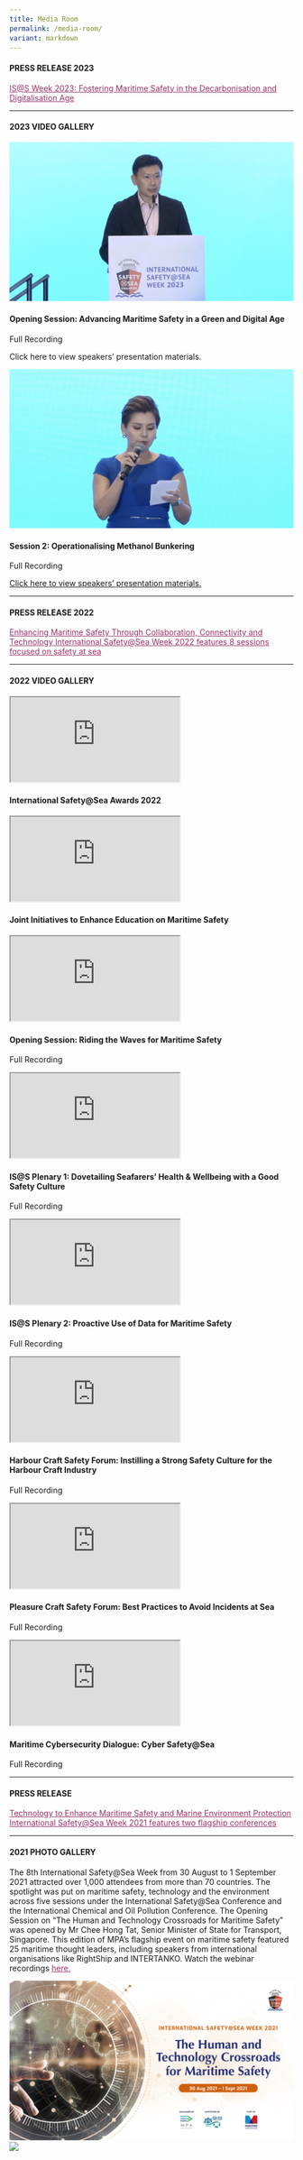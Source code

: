 ```yaml
---
title: Media Room
permalink: /media-room/
variant: markdown
---
```

<div class="row mx-0">
<div class="col is-12 mx-auto text-center">



<h4 class="mb-4 text-dark">PRESS RELEASE 2023</h4>
<p class="mt-4">
<span style="text-decoration: underline;">
<span style="color: #5c1d5e;">
<a style="color: #993366; text-decoration: underline;" target="_new" href="https://www.mpa.gov.sg/media-centre/details/is@s-week-2023-fostering-maritime-safety-in-the-decarbonisation-and-digitalisation-age">IS@S Week 2023: Fostering Maritime Safety in the Decarbonisation and Digitalisation Age</a>
</span>
</span>
</p>

<hr class="my-5">
<h4 class="mb-4 text-dark">2023 VIDEO GALLERY</h4>



<div class="row">

<div class="col is-6 mb-4">
<div class="bp-youtube">
<img alt="Session 1" src="/images/Thumbnails/Session_1.png">
</div>
<h4 class="text-info">Opening Session: Advancing Maritime Safety in a Green and Digital Age</h4>
<p style="text-align:left;">Full Recording</p>
<p style="text-align:left;">Click here to view speakers’ presentation materials.</p>
</div>

<div class="col is-6 mb-4">
<div class="bp-youtube">
<img alt="Session 2" src="/images/Thumbnails/Session_2.png">
</div>
<h4 class="text-info">Session 2: Operationalising Methanol Bunkering</h4>
<p class="mb-0 mt-0" style="text-align:left;">Full Recording</p>
<a class="mb-0 mt-0" href="/resources" style="text-align:left;">Click here to view speakers’ presentation materials.</a>
</div>

</div>
<hr class="my-5">

</div>
</div>


<div class="row mx-0">
<div class="col is-12 mx-auto text-center">



<h4 class="mb-4 text-dark">PRESS RELEASE 2022</h4>
<p class="mt-4">
<span style="text-decoration: underline;">
<span style="color: #5c1d5e;">
<a style="color: #993366; text-decoration: underline;" target="_new" href="https://www.mpa.gov.sg/docs/mpalibraries/media-releases/news-release---international-safety-at-sea-week-by-mpa">Enhancing Maritime Safety Through Collaboration, Connectivity and Technology
International Safety@Sea Week 2022 features 8 sessions focused on safety at sea</a>
</span>
</span>
</p>

<hr class="my-5">


<h4 class="mb-4 text-dark">2022 VIDEO GALLERY</h4>



<div class="row">

<div class="col is-6 mb-4">
<div class="bp-youtube">
<iframe allowfullscreen="allowfullscreen" src="https://www.youtube.com/embed/w0LzyV3x4DU" class="embed-responsive-item"></iframe>
</div>
<h4 class="text-info">International Safety@Sea Awards 2022</h4>
</div>

<div class="col is-6 mb-4">
<div class="bp-youtube">
<iframe allowfullscreen="allowfullscreen" src="https://www.youtube.com/embed/uGaMOkQnHNM" class="embed-responsive-item"></iframe>
</div>
<h4 class="text-info">Joint Initiatives to Enhance Education on Maritime Safety</h4>
</div>

</div>



<div class="row">

<div class="col is-6 mb-4">
<div class="bp-youtube">
<iframe allowfullscreen="allowfullscreen" src="https://www.youtube.com/embed/ko-xER2fxzw" class="embed-responsive-item"></iframe>
</div>
<h4 class="text-info">Opening Session: Riding the Waves for Maritime Safety</h4>
<p style="text-align:left;">Full Recording</p>
</div>

<div class="col is-6 mb-4">
<div class="bp-youtube">
<iframe allowfullscreen="allowfullscreen" src="https://www.youtube.com/embed/6VwCzFmLX1w" class="embed-responsive-item"></iframe>
</div>
<h4 class="text-info">IS@S Plenary 1: Dovetailing Seafarers’ Health &amp; Wellbeing with a Good Safety Culture</h4>
<p style="text-align:left;">Full Recording</p>
</div>

</div>



<div class="row">

<div class="col is-6 mb-4">
<div class="bp-youtube">
<iframe allowfullscreen="allowfullscreen" src="https://www.youtube.com/embed/vkiJWV0Vr6M" class="embed-responsive-item"></iframe>
</div>
<h4 class="text-info">IS@S Plenary 2: Proactive Use of Data for Maritime Safety</h4>
<p style="text-align:left;">Full Recording</p>
</div>

<div class="col is-6 mb-4">
<div class="bp-youtube">
<iframe allowfullscreen="allowfullscreen" src="https://www.youtube.com/embed/jPniEkTkfhA" class="embed-responsive-item"></iframe>
</div>
<h4 class="text-info">Harbour Craft Safety Forum: Instilling a Strong Safety Culture for the Harbour Craft Industry</h4>
<p style="text-align:left;">Full Recording</p>
</div>

</div>



<div class="row">

<div class="col is-6 mb-4">
<div class="bp-youtube">
<iframe allowfullscreen="allowfullscreen" src="https://www.youtube.com/embed/T9uVZqfQGU0" class="embed-responsive-item"></iframe>
</div>
<h4 class="text-info">Pleasure Craft Safety Forum: Best Practices to Avoid Incidents at Sea</h4>
<p style="text-align:left;">Full Recording</p>
</div>

<div class="col is-6 mb-4">
<div class="bp-youtube">
<iframe allowfullscreen="allowfullscreen" src="https://www.youtube.com/embed/LU61fZml3-s" class="embed-responsive-item"></iframe>
</div>
<h4 class="text-info">Maritime Cybersecurity Dialogue: Cyber Safety@Sea</h4>
<p style="text-align:left;">Full Recording</p>
</div>

</div>

<hr class="my-5">


<h4 class="mb-4 text-dark">PRESS RELEASE</h4>
<p class="mt-4">
<span style="text-decoration: underline;">
<span style="color: #5c1d5e;">
<a style="color: #993366; text-decoration: underline;" href="/images/Press Release_Day_1.pdf">Technology to Enhance Maritime Safety and Marine Environment Protection <br>International Safety@Sea Week 2021 features two flagship conferences</a>
</span>
</span>
</p>
<hr class="my-5">
<h4 class="mb-4 text-dark">2021 PHOTO GALLERY</h4>
<p class="mt-4">The 8th International Safety@Sea Week from 30 August to 1 September 2021 attracted over 1,000 attendees from more than 70 countries. The spotlight was put on maritime safety, technology and the environment across five sessions under the International Safety@Sea Conference and the International Chemical and Oil Pollution Conference. The Opening Session on “The Human and Technology Crossroads for Maritime Safety” was opened by Mr Chee Hong Tat, Senior Minister of State for Transport, Singapore. This edition of MPA’s flagship event on maritime safety featured 25 maritime thought leaders, including speakers from international organisations like RightShip and INTERTANKO. Watch the webinar recordings <a style="color: #993366; text-decoration: underline;" href="https://youtube.com/playlist?list=PLtnss4YyvyaZWL9Yk7hDWkz0J55N0-53X">here.</a>
</p>
<div class="row px-3">
<div class="col is-6 mb-4">
<img src="/images/1.jpg">
</div>
<div class="col is-6 mb-4">
<img src="/images/2.png">
</div>
</div>
<div class="row gallery-row gallery3 mx-0">
<div class="col is-4 mb-4">
<div style="background-image: url('/images/3.jpg');background-position: center; background-repeat: no-repeat; background-size: cover;" class="media-height"></div>
</div>
<div class="col is-4 mb-4">
<div style="background-image: url('/images/4.jpg');background-position: center; background-repeat: no-repeat; background-size: cover;" class="media-height"></div>
</div>
<div class="col is-4 mb-4">
<div style="background-image: url('/images/5.png');background-position: center; background-repeat: no-repeat; background-size: cover;" class="media-height"></div>
</div>
</div>
<div class="row">
<div class="col is-4 mb-4">
<div style="background-image: url('/images/6.jpg');background-position: center; background-repeat: no-repeat; background-size: cover;" class="media-height"></div>
</div>
<div class="col is-4 mb-4">
<div style="background-image: url('/images/7.jpg');background-position: center; background-repeat: no-repeat; background-size: cover;" class="media-height"></div>
</div>
<div class="col is-4 mb-4">
<div style="background-image: url('/images/8.png');background-position: center; background-repeat: no-repeat; background-size: cover;" class="media-height"></div>
</div>
</div>
<div class="row">
<div class="col is-4 mb-4">
<div style="background-image: url('/images/9.png');background-position: center; background-repeat: no-repeat; background-size: cover;" class="media-height"></div>
</div>
<div class="col is-4 mb-4">
<div style="background-image: url('/images/10.jpg');background-position: center; background-repeat: no-repeat; background-size: cover;" class="media-height"></div>
</div>
<div class="col is-4 mb-4">
<div style="background-image: url('/images/11.png');background-position: center; background-repeat: no-repeat; background-size: cover;" class="media-height"></div>
</div>
</div>
<div class="row">
<div class="col is-4 mb-4">
<div style="background-image: url('/images/12.jpg');background-position: center; background-repeat: no-repeat; background-size: cover;" class="media-height"></div>
</div>
<div class="col is-4 mb-4">
<div style="background-image: url('/images/13.jpg');background-position: center; background-repeat: no-repeat; background-size: cover;" class="media-height"></div>
</div>
</div>
<hr class="my-5">
<h4 class="mb-4 text-dark">2021 VIDEO GALLERY</h4>
<div class="row">
<div class="col is-6 mb-4">
<div class="bp-youtube">
<iframe allowfullscreen="allowfullscreen" src="https://www.youtube.com/embed/7oORxVZY4_0" class="embed-responsive-item"></iframe>
</div>
<h4 class="text-info">Opening Session: The Human and Technology Crossroads for Maritime Safety</h4>
<p>Full Recording</p>
</div>
<div class="col is-6 mb-4">
<div class="bp-youtube">
<iframe allowfullscreen="allowfullscreen" src="https://www.youtube.com/embed/A3btxNUfv6Y" class="embed-responsive-item"></iframe>
</div>
<h4 class="text-info">MPA International Safety@Sea Awards 2021</h4>
<p>Full Recording</p>
</div>
</div>
<div class="row">
<div class="col is-6 mb-4">
<div class="bp-youtube">
<iframe allowfullscreen="allowfullscreen" src="https://www.youtube.com/embed/kblPMWK-ytE" class="embed-responsive-item"></iframe>
</div>
<h4 class="text-info">IS@S Plenary 1: Safer Carriage of Goods – What More Must Be Done?</h4>
<p>Full Recording</p>
</div>
<div class="col is-6 mb-4">
<div class="bp-youtube">
<iframe allowfullscreen="allowfullscreen" src="https://www.youtube.com/embed/9mSicHCQqKk" class="embed-responsive-item"></iframe>
</div>
<h4 class="text-info">IS@S Plenary 2: Rethinking Crew Training in a VUCA World</h4>
<p>Full Recording</p>
</div>
</div>
<div class="row">
<div class="col is-6 mb-4">
<div class="bp-youtube">
<iframe allowfullscreen="allowfullscreen" src="https://www.youtube.com/embed/60IO5pUhiIY" class="embed-responsive-item"></iframe>
</div>
<h4 class="text-info">ICOPCE Plenary 1: Future Proofing Marine Environment Protection in a Changing Landscape</h4>
<p>Full Recording</p>
</div>
<div class="col is-6 mb-4">
<div class="bp-youtube">
<iframe allowfullscreen="allowfullscreen" src="https://www.youtube.com/embed/FsJf7t8BPWk" class="embed-responsive-item"></iframe>
</div>
<h4 class="text-info">ICOPCE Plenary 2: Navigating the Increased Complexity of Incident Management</h4>
<p>Full Recording</p>
</div>
</div>
<hr class="my-5">
<h4 class="mb-4 text-dark">2020 PHOTO GALLERY</h4>
<p class="mt-4">MPA organised the International Safety@Sea Webinar Series from 30 November to 1 December 2020. More than 900 attendees from over 40 countries participated in the four sessions which discussed maritime safety, seafarers’ mental health &amp; wellness, ship safety and incidents, as well as ship management in the new normal. The Opening Session on “Maritime Safety: New Normal, New Paradigms” was opened by Mr Chee Hong Tat, Senior Minister of State for Foreign Affairs and Transport, Singapore. The seventh edition of MPA’s flagship event on maritime safety featured 21 speakers from across the maritime community including international organisations like the International Maritime Organization, The International Chamber of Shipping, The Nautical Institute, BIMCO and the International Association of Classification Societies. Watch the webinar recordings <a style="color: #993366; text-decoration: underline;" href="https://www.youtube.com/playlist?list=PLtnss4YyvyaaOnjqIxMimNqh6UhURUkXO">here.</a>
</p>
<div class="row px-3">
<div class="col is-6 mb-4">
<img src="/images/media/Photo01.jpg">
</div>
<div class="col is-6 mb-4">
<img src="/images/media/Photo02.jpg">
</div>
</div>
<div class="row gallery-row gallery3 mx-0">
<div class="col is-4 mb-4">
<div style="background-image: url('/images/media/2020/1_Group_photo_OC.jpg');background-position: center; background-repeat: no-repeat; background-size: cover;" class="media-height"></div>
</div>
<div class="col is-4 mb-4">
<div style="background-image: url('/images/media/2020/2_SMS_Chee_Hong_Tat_MOT.jpg');background-position: center; background-repeat: no-repeat; background-size: cover;" class="media-height"></div>
</div>
<div class="col is-4 mb-4">
<div style="background-image: url('/images/media/2020/3_Heike_Deggim_IMO.jpg');background-position: center; background-repeat: no-repeat; background-size: cover;" class="media-height"></div>
</div>
</div>
<div class="row">
<div class="col is-4 mb-4">
<div style="background-image: url('/images/media/2020/4_DSC03418_resized.jpg');background-position: center; background-repeat: no-repeat; background-size: cover;" class="media-height"></div>
</div>
<div class="col is-4 mb-4">
<div style="background-image: url('/images/media/2020/5_7911_resized.jpg');background-position: center; background-repeat: no-repeat; background-size: cover;" class="media-height"></div>
</div>
<div class="col is-4 mb-4">
<div style="background-image: url('/images/media/2020/6_3434_resized.jpg');background-position: center; background-repeat: no-repeat; background-size: cover;" class="media-height"></div>
</div>
</div>
<div class="row">
<div class="col is-4 mb-4">
<div style="background-image: url('/images/media/2020/7_Dr_Cao_Desheng_CHINA_MSA.jpg');background-position: center; background-repeat: no-repeat; background-size: cover;" class="media-height"></div>
</div>
<div class="col is-4 mb-4">
<div style="background-image: url('/images/media/2020/8_Esben_Poulsson_ICS.jpg');background-position: center; background-repeat: no-repeat; background-size: cover;" class="media-height"></div>
</div>
<div class="col is-4 mb-4">
<div style="background-image: url('/images/media/2020/9_OpeningSessionPanellists.jpg');background-position: center; background-repeat: no-repeat; background-size: cover;" class="media-height"></div>
</div>
</div>
<div class="row">
<div class="col is-4 mb-4">
<div style="background-image: url('/images/media/2020/10_07959_resized.jpg');background-position: center; background-repeat: no-repeat; background-size: cover;" class="media-height"></div>
</div>
<div class="col is-4 mb-4">
<div style="background-image: url('/images/media/2020/11_03285_resized.jpg');background-position: center; background-repeat: no-repeat; background-size: cover;" class="media-height"></div>
</div>
<div class="col is-4 mb-4">
<div style="background-image: url('/images/media/2020/12_Jillian_Carson-Jackson_NI.jpg');background-position: center; background-repeat: no-repeat; background-size: cover;" class="media-height"></div>
</div>
</div>
<div class="row">
<div class="col is-4 mb-4">
<div style="background-image: url('/images/media/2020/13_3126_resized.jpg');background-position: center; background-repeat: no-repeat; background-size: cover;" class="media-height"></div>
</div>
<div class="col is-4 mb-4">
<div style="background-image: url('/images/media/2020/14_3134_resized.jpg');background-position: center; background-repeat: no-repeat; background-size: cover;" class="media-height"></div>
</div>
<div class="col is-4 mb-4">
<div style="background-image: url('/images/media/2020/15_3137_resized.jpg');background-position: center; background-repeat: no-repeat; background-size: cover;" class="media-height"></div>
</div>
</div>
<div class="row">
<div class="col is-4 mb-4">
<div style="background-image: url('/images/media/2020/16_03500_resized.jpg');background-position: center; background-repeat: no-repeat; background-size: cover;" class="media-height"></div>
</div>
<div class="col is-4 mb-4">
<div style="background-image: url('/images/media/2020/17_3177_resized.jpg');background-position: center; background-repeat: no-repeat; background-size: cover;" class="media-height"></div>
</div>
<div class="col is-4 mb-4">
<div style="background-image: url('/images/media/2020/18_3228_resized.jpg');background-position: center; background-repeat: no-repeat; background-size: cover;" class="media-height"></div>
</div>
</div>
<div class="row">
<div class="col is-4 mb-4">
<div style="background-image: url('/images/media/2020/19_3123_resized.jpg');background-position: center; background-repeat: no-repeat; background-size: cover;" class="media-height"></div>
</div>
<div class="col is-4 mb-4">
<div style="background-image: url('/images/media/2020/20_3154_resized.jpg');background-position: center; background-repeat: no-repeat; background-size: cover;" class="media-height"></div>
</div>
<div class="col is-4 mb-4">
<div style="background-image: url('/images/media/2020/21_3257_resized.jpg');background-position: center; background-repeat: no-repeat; background-size: cover;" class="media-height"></div>
</div>
</div>
<div class="row">
<div class="col is-4 mb-4">
<div style="background-image: url('/images/media/2020/22_3311_resized.jpg');background-position: center; background-repeat: no-repeat; background-size: cover;" class="media-height"></div>
</div>
<div class="col is-4 mb-4">
<div style="background-image: url('/images/media/2020/23_Jakob_Larsen_BIMCO.jpg');background-position: center; background-repeat: no-repeat; background-size: cover;" class="media-height"></div>
</div>
<div class="col is-4 mb-4">
<div style="background-image: url('/images/media/2020/24_2380_resized.jpg');background-position: center; background-repeat: no-repeat; background-size: cover;" class="media-height"></div>
</div>
</div>
<div class="row">
<div class="col is-4 mb-4">
<div style="background-image: url('/images/media/2020/25_2330_resized.jpg');background-position: center; background-repeat: no-repeat; background-size: cover;" class="media-height"></div>
</div>
<div class="col is-4 mb-4">
<div style="background-image: url('/images/media/2020/26_2366_resized.jpg');background-position: center; background-repeat: no-repeat; background-size: cover;" class="media-height"></div>
</div>
<div class="col is-4 mb-4">
<div style="background-image: url('/images/media/2020/27_2415_resized.jpg');background-position: center; background-repeat: no-repeat; background-size: cover;" class="media-height"></div>
</div>
</div>
<div class="row">
<div class="col is-4 mb-4">
<div style="background-image: url('/images/media/2020/28_2292_resized.jpg');background-position: center; background-repeat: no-repeat; background-size: cover;" class="media-height"></div>
</div>
<div class="col is-4 mb-4">
<div style="background-image: url('/images/media/2020/29_2261_resized.jpg');background-position: center; background-repeat: no-repeat; background-size: cover;" class="media-height"></div>
</div>
<div class="col is-4 mb-4">
<div style="background-image: url('/images/media/2020/30_Koichi_Fujiwara_IACS.jpg');background-position: center; background-repeat: no-repeat; background-size: cover;" class="media-height"></div>
</div>
</div>
<div class="row">
<div class="col is-4 mb-4">
<div style="background-image: url('/images/media/2020/31_2670_resized.jpg');background-position: center; background-repeat: no-repeat; background-size: cover;" class="media-height"></div>
</div>
<div class="col is-4 mb-4">
<div style="background-image: url('/images/media/2020/32_2546_resized.jpg');background-position: center; background-repeat: no-repeat; background-size: cover;" class="media-height"></div>
</div>
<div class="col is-4 mb-4">
<div style="background-image: url('/images/media/2020/33_2583_resized.jpg');background-position: center; background-repeat: no-repeat; background-size: cover;" class="media-height"></div>
</div>
</div>
<div class="row">
<div class="col is-4 mb-4">
<div style="background-image: url('/images/media/2020/34_2511_resized.jpg');background-position: center; background-repeat: no-repeat; background-size: cover;" class="media-height"></div>
</div>
<div class="col is-4 mb-4">
<div style="background-image: url('/images/media/2020/35_2684_resized.jpg');background-position: center; background-repeat: no-repeat; background-size: cover;" class="media-height"></div>
</div>
</div>
<hr class="my-5">
<h4 class="mb-4 text-dark">2020 VIDEO GALLERY</h4>
<div class="row">
<div class="col is-6 mb-4">
<div class="bp-youtube">
<iframe allowfullscreen="allowfullscreen" src="https://www.youtube.com/embed/6kPSPpQ2hwE" class="embed-responsive-item"></iframe>
</div>
<h4 class="text-info">Maritime Singapore United</h4>
<p>A tribute to our MaritimeSG workers. <br>A salute from MPA, Singapore Maritime Foundation, Singapore Shipping Association and Singapore Maritime Officers’ Union to all working tirelessly to keep the Port of Singapore running, the goods moving and the economy going. </p>
</div>
<div class="col is-6 mb-4">
<div class="bp-youtube">
<iframe allowfullscreen="allowfullscreen" src="https://www.youtube.com/embed/4CVp07MvNUs" class="embed-responsive-item"></iframe>
</div>
<h4 class="text-info">MPA Next-Generation Patrol Craft</h4>
<p>The Maritime and Port Authority of Singapore (MPA) has launched six next-generation patrol craft to enhance its frontline capabilities to ensure navigational safety, and enhance the protection of the marine environment in the Port of Singapore.</p>
</div>
</div>
<div class="row">
<div class="col is-6 mb-4">
<div class="bp-youtube">
<iframe allowfullscreen="allowfullscreen" src="https://www.youtube.com/embed/3oQ1xwG73ts" class="embed-responsive-item"></iframe>
</div>
<h4 class="text-info">Opening Session: Maritime Safety: New Normal, New Paradigms</h4>
<p>Full Recording</p>
</div>
<div class="col is-6 mb-4">
<div class="bp-youtube">
<iframe allowfullscreen="allowfullscreen" src="https://www.youtube.com/embed/LycGtmXulUQ" class="embed-responsive-item"></iframe>
</div>
<h4 class="text-info">MPA International Safety@Sea Awards 2020</h4>
<p>Full Recording</p>
</div>
</div>
<div class="row">
<div class="col is-6 mb-4">
<div class="bp-youtube">
<iframe allowfullscreen="allowfullscreen" src="https://www.youtube.com/embed/5XUlhsuDDZQ" class="embed-responsive-item"></iframe>
</div>
<h4 class="text-info">Plenary 1: Mental Health and Wellness – Helping Seafarers Cope Better during a Pandemic</h4>
<p>Full Recording</p>
</div>
<div class="col is-6 mb-4">
<div class="bp-youtube">
<iframe allowfullscreen="allowfullscreen" src="https://www.youtube.com/embed/gupLed09X_M" class="embed-responsive-item"></iframe>
</div>
<h4 class="text-info">Plenary 2: Ship Safety – Reflecting on Incidents, Causality and the Way Forward</h4>
<p>Full Recording</p>
</div>
</div>
<div class="row">
<div class="col is-6 mb-4">
<div class="bp-youtube">
<iframe allowfullscreen="allowfullscreen" src="https://www.youtube.com/embed/2FkfhHQhrHg" class="embed-responsive-item"></iframe>
</div>
<h4 class="text-info">Plenary 3: Ship Management – Lessons Learnt for Safety and Standards in the New Normal</h4>
<p>Full Recording</p>
</div>
<div class="col is-6 mb-4">
</div>
</div>
<h4 class="mb-4 text-dark">
<br>2019 PHOTO GALLERY
</h4>
<p class="mt-4">MPA held the sixth edition of the annual International Safety@Sea Week in August 2019 to raise safety awareness and instill a safety-first culture at sea. As part of MPA’s flagship event on maritime safety, the fourth International Safety@Sea Conference centered on the theme of ‘Maritime Safety in a Digital Age’. Attended by nearly 300 international maritime professionals from 29 countries, the event facilitated a dynamic exchange of ideas and best practices on enhancing maritime safety.</p>
<div class="row gallery-row gallery3 mx-0">
<div class="col is-4 mb-4">
<div style="background-image: url('/images/media/2019/MPA-ISAS2019-01.jpg');background-position: center; background-repeat: no-repeat; background-size: cover;" class="media-height"></div>
</div>
<div class="col is-4 mb-4">
<div style="background-image: url('/images/media/2019/MPA-ISAS2019-02.jpg');background-position: center; background-repeat: no-repeat; background-size: cover;" class="media-height"></div>
</div>
<div class="col is-4 mb-4">
<div style="background-image: url('/images/media/2019/MPA-ISAS2019-04.jpg');background-position: center; background-repeat: no-repeat; background-size: cover;" class="media-height"></div>
</div>
</div>
<div class="row">
<div class="col is-4 mb-4">
<div style="background-image: url('/images/media/2019/MPA-ISAS2019-05.jpg');background-position: center; background-repeat: no-repeat; background-size: cover;" class="media-height"></div>
</div>
<div class="col is-4 mb-4">
<div style="background-image: url('/images/media/2019/MPA-ISAS2019-06.jpg');background-position: center; background-repeat: no-repeat; background-size: cover;" class="media-height"></div>
</div>
<div class="col is-4 mb-4">
<div style="background-image: url('/images/media/2019/MPA-ISAS2019-03.jpg');background-position: center; background-repeat: no-repeat; background-size: cover;" class="media-height"></div>
</div>
</div>
<div class="row">
<div class="col is-4 mb-4">
<div style="background-image: url('/images/media/2019/MPA-ISAS2019-07.jpg');background-position: center; background-repeat: no-repeat; background-size: cover;" class="media-height"></div>
</div>
<div class="col is-4 mb-4">
<div style="background-image: url('/images/media/2019/MPA-ISAS2019-08.jpg');background-position: center; background-repeat: no-repeat; background-size: cover;" class="media-height"></div>
</div>
<div class="col is-4 mb-4">
<div style="background-image: url('/images/media/2019/MPA-ISAS2019-09.jpg');background-position: center; background-repeat: no-repeat; background-size: cover;" class="media-height"></div>
</div>
</div>
<div class="row">
<div class="col is-4 mb-4">
<div style="background-image: url('/images/media/2019/MPA-ISAS2019-11.jpg');background-position: center; background-repeat: no-repeat; background-size: cover;" class="media-height"></div>
</div>
<div class="col is-4 mb-4">
<div style="background-image: url('/images/media/2019/MPA-ISAS2019-10.jpg');background-position: center; background-repeat: no-repeat; background-size: cover;" class="media-height"></div>
</div>
<div class="col is-4 mb-4">
<div style="background-image: url('/images/media/2019/MPA-ISAS2019-12.jpg');background-position: center; background-repeat: no-repeat; background-size: cover;" class="media-height"></div>
</div>
</div>
<div class="row">
<div class="col is-4 mb-4">
<div style="background-image: url('/images/media/2019/MPA-ISAS2019-13.jpg');background-position: center; background-repeat: no-repeat; background-size: cover;" class="media-height"></div>
</div>
<div class="col is-4 mb-4">
<div style="background-image: url('/images/media/2019/MPA-ISAS2019-14.jpg');background-position: center; background-repeat: no-repeat; background-size: cover;" class="media-height"></div>
</div>
</div>
</div>
</div>
<style>
.media-height {
height: 25vh;
}
.content h4{
color: #004f9f;
margin-top:16px;
}	
</style>